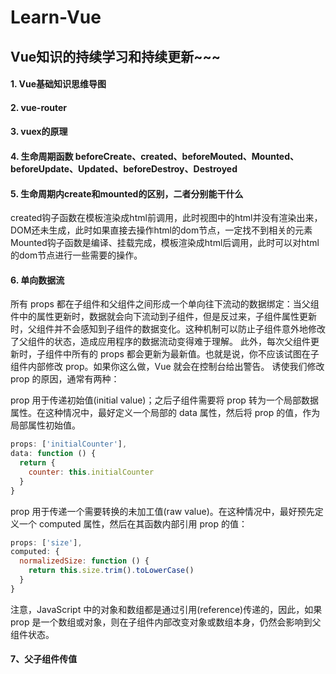 # Learn-Vue
Vue知识的持续学习和持续更新~~~
----
#### 1. Vue基础知识思维导图 
#### 2. vue-router  
#### 3. vuex的原理  
#### 4. 生命周期函数  beforeCreate、created、beforeMouted、Mounted、beforeUpdate、Updated、beforeDestroy、Destroyed
#### 5. 生命周期内create和mounted的区别，二者分别能干什么   
created钩子函数在模板渲染成html前调用，此时视图中的html并没有渲染出来，DOM还未生成，此时如果直接去操作html的dom节点，一定找不到相关的元素  
Mounted钩子函数是编译、挂载完成，模板渲染成html后调用，此时可以对html的dom节点进行一些需要的操作。
#### 6. 单向数据流   
所有 props 都在子组件和父组件之间形成一个单向往下流动的数据绑定：当父组件中的属性更新时，数据就会向下流动到子组件，但是反过来，子组件属性更新时，父组件并不会感知到子组件的数据变化。这种机制可以防止子组件意外地修改了父组件的状态，造成应用程序的数据流动变得难于理解。
此外，每次父组件更新时，子组件中所有的 props 都会更新为最新值。也就是说，你不应该试图在子组件内部修改 prop。如果你这么做，Vue 就会在控制台给出警告。
诱使我们修改 prop 的原因，通常有两种：

prop 用于传递初始值(initial value)；之后子组件需要将 prop 转为一个局部数据属性。在这种情况中，最好定义一个局部的 data 属性，然后将 prop 的值，作为局部属性初始值。
````js
props: ['initialCounter'],
data: function () {
  return {
    counter: this.initialCounter
  }
}
````
prop 用于传递一个需要转换的未加工值(raw value)。在这种情况中，最好预先定义一个 computed 属性，然后在其函数内部引用 prop 的值：
``` js
props: ['size'],
computed: {
  normalizedSize: function () {
    return this.size.trim().toLowerCase()
  }
}
```
注意，JavaScript 中的对象和数组都是通过引用(reference)传递的，因此，如果 prop 是一个数组或对象，则在子组件内部改变对象或数组本身，仍然会影响到父组件状态。

#### 7、父子组件传值
